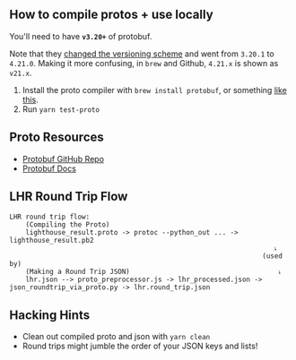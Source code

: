 ## How to compile protos + use locally

You'll need to have **`v3.20+`** of protobuf.

Note that they [changed the versioning scheme](https://developers.google.com/protocol-buffers/docs/news/2022-05-06#versioning) and went from `3.20.1` to `4.21.0`. Making it more confusing, in `brew` and Github, `4.21.x` is shown as `v21.x`.


1. Install the proto compiler with `brew install protobuf`, or something [like this](https://github.com/GoogleChrome/lighthouse/blob/9fd45c5e2b92e3b1f10b642ea631dd5a9598f5ee/.github/workflows/unit.yml#L32-L45).
2. Run `yarn test-proto`

## Proto Resources
- [Protobuf GitHub Repo](https://github.com/protocolbuffers/protobuf)
- [Protobuf Docs](https://developers.google.com/protocol-buffers/docs/overview)

## LHR Round Trip Flow
```
LHR round trip flow:
    (Compiling the Proto)
    lighthouse_result.proto -> protoc --python_out ... -> lighthouse_result.pb2
                                                                  ⭏
                                                               (used by)
    (Making a Round Trip JSON)                                     ⭏
    lhr.json --> proto_preprocessor.js -> lhr_processed.json -> json_roundtrip_via_proto.py -> lhr.round_trip.json
```

## Hacking Hints
- Clean out compiled proto and json with `yarn clean`
- Round trips might jumble the order of your JSON keys and lists!
